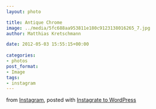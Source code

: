 ```yaml
---
layout: photo

title: Antique Chrome
image: ../media/5fc688aa953811e180c9123138016265_7.jpg
author: Matthias Kretschmann

date: 2012-05-03 15:55:15+00:00
  
categories:
- photos
post_format:
- Image
tags:
- instagram
---
```


from [Instagram](http://instagr.am), posted with [Instagrate to WordPress](http://www.polevaultweb.com/plugins/instagrate-to-wordpress/)  

